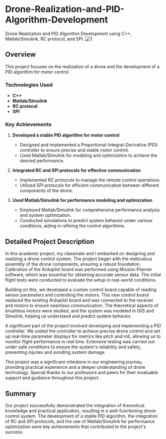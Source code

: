 # Drone-Realization-and-PID-Algorithm-Development
Drone Realization and PID Algorithm Development using C++, Matlab/Simulink, RC protocol, and SPI.
![1](https://github.com/user-attachments/assets/0a55843b-d0b9-43ce-949d-84aad69c3b02)

## Overview

This project focuses on the realization of a drone and the development of a PID algorithm for motor control.

### Technologies Used
- **C++**
- **Matlab/Simulink**
- **RC protocol**
- **SPI**

### Key Achievements
1. **Developed a stable PID algorithm for motor control**
   - Designed and implemented a Proportional-Integral-Derivative (PID) controller to ensure precise and stable motor control.
   - Used Matlab/Simulink for modeling and optimization to achieve the desired performance.

2. **Integrated RC and SPI protocols for effective communication**
   - Implemented RC protocols to manage the remote control operations.
   - Utilized SPI protocols for efficient communication between different components of the drone.

3. **Used Matlab/Simulink for performance modeling and optimization**
   - Employed Matlab/Simulink for comprehensive performance analysis and system optimization.
   - Conducted simulations to predict system behavior under various conditions, aiding in refining the control algorithms.

## Detailed Project Description

In this academic project, my classmate and I embarked on designing and realizing a drone control system. The project began with the meticulous assembly of the drone components, ensuring a robust foundation. Calibration of the Ardupilot board was performed using Mission Planner software, which was essential for obtaining accurate sensor data. The initial flight tests were conducted to evaluate the setup in real-world conditions.

Building on this, we developed a custom control board capable of reading sensor parameters and controlling the motors. This new control board replaced the existing Ardupilot board and was connected to the receiver and motors to ensure seamless communication. The theoretical aspects of brushless motors were studied, and the system was modeled in ISIS and Simulink, helping us understand and predict system behavior.

A significant part of the project involved developing and implementing a PID controller. We coded the controller to achieve precise drone control and set up real-time parameter displays for metrics like pitch and roll, allowing us to monitor flight performance in real time. Extensive testing was carried out under safe conditions to ensure the system's reliability and safety, preventing injuries and avoiding system damage.

This project was a significant milestone in our engineering journey, providing practical experience and a deeper understanding of drone technology. Special thanks to our professors and peers for their invaluable support and guidance throughout this project.

## Summary

Our project successfully demonstrated the integration of theoretical knowledge and practical application, resulting in a well-functioning drone control system. The development of a stable PID algorithm, the integration of RC and SPI protocols, and the use of Matlab/Simulink for performance optimization were key achievements that contributed to the project's success.
